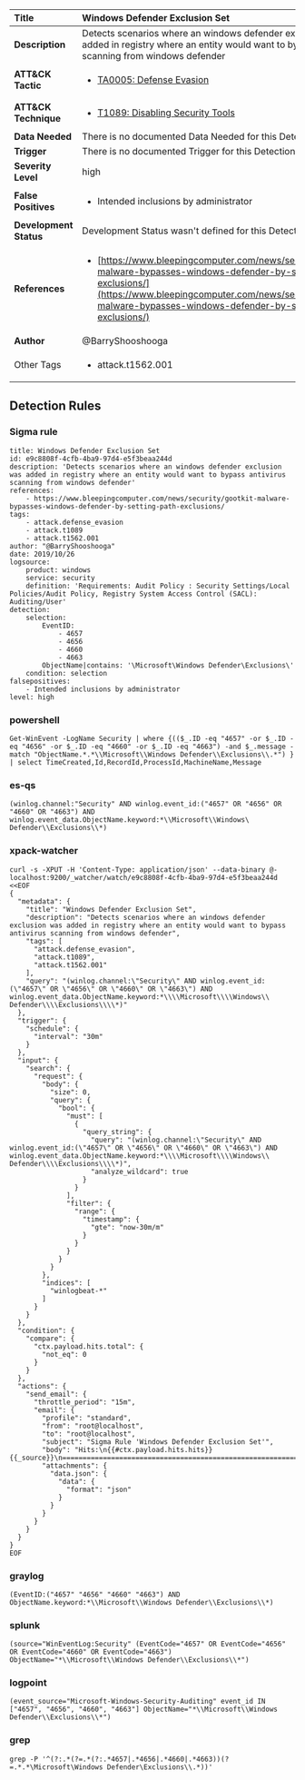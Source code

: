 | Title                    | Windows Defender Exclusion Set       |
|:-------------------------|:------------------|
| **Description**          | Detects scenarios where an windows defender exclusion was added in registry where an entity would want to bypass antivirus scanning from windows defender |
| **ATT&amp;CK Tactic**    |  <ul><li>[TA0005: Defense Evasion](https://attack.mitre.org/tactics/TA0005)</li></ul>  |
| **ATT&amp;CK Technique** | <ul><li>[T1089: Disabling Security Tools](https://attack.mitre.org/techniques/T1089)</li></ul>  |
| **Data Needed**          |  There is no documented Data Needed for this Detection Rule yet  |
| **Trigger**              |  There is no documented Trigger for this Detection Rule yet  |
| **Severity Level**       | high |
| **False Positives**      | <ul><li>Intended inclusions by administrator</li></ul>  |
| **Development Status**   |  Development Status wasn't defined for this Detection Rule yet  |
| **References**           | <ul><li>[https://www.bleepingcomputer.com/news/security/gootkit-malware-bypasses-windows-defender-by-setting-path-exclusions/](https://www.bleepingcomputer.com/news/security/gootkit-malware-bypasses-windows-defender-by-setting-path-exclusions/)</li></ul>  |
| **Author**               | @BarryShooshooga |
| Other Tags           | <ul><li>attack.t1562.001</li></ul> | 

## Detection Rules

### Sigma rule

```
title: Windows Defender Exclusion Set
id: e9c8808f-4cfb-4ba9-97d4-e5f3beaa244d
description: 'Detects scenarios where an windows defender exclusion was added in registry where an entity would want to bypass antivirus scanning from windows defender'
references:
    - https://www.bleepingcomputer.com/news/security/gootkit-malware-bypasses-windows-defender-by-setting-path-exclusions/
tags:
    - attack.defense_evasion
    - attack.t1089
    - attack.t1562.001
author: "@BarryShooshooga"
date: 2019/10/26
logsource:
    product: windows
    service: security
    definition: 'Requirements: Audit Policy : Security Settings/Local Policies/Audit Policy, Registry System Access Control (SACL): Auditing/User'
detection:
    selection:
        EventID:
            - 4657
            - 4656
            - 4660
            - 4663
        ObjectName|contains: '\Microsoft\Windows Defender\Exclusions\'
    condition: selection
falsepositives:
    - Intended inclusions by administrator
level: high

```





### powershell
    
```
Get-WinEvent -LogName Security | where {(($_.ID -eq "4657" -or $_.ID -eq "4656" -or $_.ID -eq "4660" -or $_.ID -eq "4663") -and $_.message -match "ObjectName.*.*\\Microsoft\\Windows Defender\\Exclusions\\.*") } | select TimeCreated,Id,RecordId,ProcessId,MachineName,Message
```


### es-qs
    
```
(winlog.channel:"Security" AND winlog.event_id:("4657" OR "4656" OR "4660" OR "4663") AND winlog.event_data.ObjectName.keyword:*\\Microsoft\\Windows\ Defender\\Exclusions\\*)
```


### xpack-watcher
    
```
curl -s -XPUT -H 'Content-Type: application/json' --data-binary @- localhost:9200/_watcher/watch/e9c8808f-4cfb-4ba9-97d4-e5f3beaa244d <<EOF
{
  "metadata": {
    "title": "Windows Defender Exclusion Set",
    "description": "Detects scenarios where an windows defender exclusion was added in registry where an entity would want to bypass antivirus scanning from windows defender",
    "tags": [
      "attack.defense_evasion",
      "attack.t1089",
      "attack.t1562.001"
    ],
    "query": "(winlog.channel:\"Security\" AND winlog.event_id:(\"4657\" OR \"4656\" OR \"4660\" OR \"4663\") AND winlog.event_data.ObjectName.keyword:*\\\\Microsoft\\\\Windows\\ Defender\\\\Exclusions\\\\*)"
  },
  "trigger": {
    "schedule": {
      "interval": "30m"
    }
  },
  "input": {
    "search": {
      "request": {
        "body": {
          "size": 0,
          "query": {
            "bool": {
              "must": [
                {
                  "query_string": {
                    "query": "(winlog.channel:\"Security\" AND winlog.event_id:(\"4657\" OR \"4656\" OR \"4660\" OR \"4663\") AND winlog.event_data.ObjectName.keyword:*\\\\Microsoft\\\\Windows\\ Defender\\\\Exclusions\\\\*)",
                    "analyze_wildcard": true
                  }
                }
              ],
              "filter": {
                "range": {
                  "timestamp": {
                    "gte": "now-30m/m"
                  }
                }
              }
            }
          }
        },
        "indices": [
          "winlogbeat-*"
        ]
      }
    }
  },
  "condition": {
    "compare": {
      "ctx.payload.hits.total": {
        "not_eq": 0
      }
    }
  },
  "actions": {
    "send_email": {
      "throttle_period": "15m",
      "email": {
        "profile": "standard",
        "from": "root@localhost",
        "to": "root@localhost",
        "subject": "Sigma Rule 'Windows Defender Exclusion Set'",
        "body": "Hits:\n{{#ctx.payload.hits.hits}}{{_source}}\n================================================================================\n{{/ctx.payload.hits.hits}}",
        "attachments": {
          "data.json": {
            "data": {
              "format": "json"
            }
          }
        }
      }
    }
  }
}
EOF

```


### graylog
    
```
(EventID:("4657" "4656" "4660" "4663") AND ObjectName.keyword:*\\Microsoft\\Windows Defender\\Exclusions\\*)
```


### splunk
    
```
(source="WinEventLog:Security" (EventCode="4657" OR EventCode="4656" OR EventCode="4660" OR EventCode="4663") ObjectName="*\\Microsoft\\Windows Defender\\Exclusions\\*")
```


### logpoint
    
```
(event_source="Microsoft-Windows-Security-Auditing" event_id IN ["4657", "4656", "4660", "4663"] ObjectName="*\\Microsoft\\Windows Defender\\Exclusions\\*")
```


### grep
    
```
grep -P '^(?:.*(?=.*(?:.*4657|.*4656|.*4660|.*4663))(?=.*.*\Microsoft\Windows Defender\Exclusions\\.*))'
```



